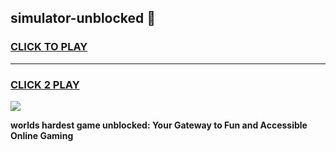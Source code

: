 
## simulator-unblocked 👋
<h3>
<a href="https://premium.freeplayer.one?title=simulator-unblocked&ref=14F">CLICK TO PLAY</a></h3>
<hr>

<h3>
<a href="https://premium.freeplayer.one?title=simulator-unblocked&ref=14F">CLICK 2 PLAY</a>
  
</h3>

<a href="https://premium.freeplayer.one?title=simulator-unblocked&ref=12F/"><img src="https://clearcache.store/games.png"></a>


**worlds hardest game unblocked: Your Gateway to Fun and Accessible Online Gaming**

